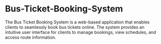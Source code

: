 # Bus-Ticket-Booking-System
The Bus Ticket Booking System is a web-based application that enables clients to seamlessly book bus tickets online. The system provides an intuitive user interface for clients to manage bookings, view schedules, and access route information.

